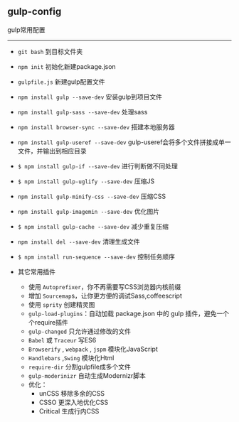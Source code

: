 ## gulp-config ##

gulp常用配置

----------

- `git bash` 到目标文件夹

- `npm init` 初始化新建package.json

- `gulpfile.js` 新建gulp配置文件

- `npm install gulp --save-dev` 安装gulp到项目文件

- `npm install gulp-sass --save-dev` 处理sass

- `npm install browser-sync --save-dev` 搭建本地服务器

- `npm install gulp-useref --save-dev` gulp-useref会将多个文件拼接成单一文件，并输出到相应目录

- `$ npm install gulp-if --save-dev` 进行判断做不同处理

- `$ npm install gulp-uglify --save-dev` 压缩JS

- `npm install gulp-minify-css --save-dev` 压缩CSS

- `npm install gulp-imagemin --save-dev` 优化图片

- `$ npm install gulp-cache --save-dev` 减少重复压缩

- `npm install del --save-dev` 清理生成文件

- `$ npm install run-sequence --save-dev` 控制任务顺序

-  其它常用插件 
	- 使用 `Autoprefixer`，你不再需要写CSS浏览器内核前缀
    - 增加 `Sourcemap`s，让你更方便的调试Sass,coffeescript
    - 使用 `sprity` 创建精灵图
    - `gulp-load-plugins`：自动加载 package.json 中的 gulp 插件，避免一个个require插件
    - `gulp-changed` 只允许通过修改的文件
    - `Babel` 或 `Traceur` 写ES6
    - `Browserify` , `webpack` , `jspm` 模块化JavaScript
    - `Handlebars` ,`Swing` 模块化Html
    - `require-dir` 分割gulpfile成多个文件
    - `gulp-moderinizr` 自动生成Modernizr脚本
	- 优化：
    	- unCSS 移除多余的CSS
    	- CSSO 更深入地优化CSS
    	- Critical 生成行内CSS